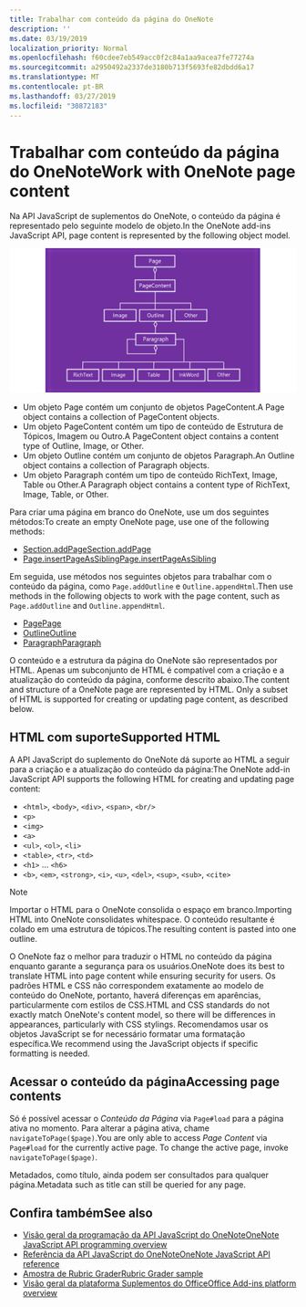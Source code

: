 ```yaml
---
title: Trabalhar com conteúdo da página do OneNote
description: ''
ms.date: 03/19/2019
localization_priority: Normal
ms.openlocfilehash: f60cdee7eb549acc0f2c84a1aa9acea7fe77274a
ms.sourcegitcommit: a2950492a2337de3180b713f5693fe82dbdd6a17
ms.translationtype: MT
ms.contentlocale: pt-BR
ms.lasthandoff: 03/27/2019
ms.locfileid: "30872183"
---
```

# <a name="work-with-onenote-page-content"></a><span data-ttu-id="2da5a-102">Trabalhar com conteúdo da página do OneNote</span><span class="sxs-lookup"><span data-stu-id="2da5a-102">Work with OneNote page content</span></span>

<span data-ttu-id="2da5a-103">Na API JavaScript de suplementos do OneNote, o conteúdo da página é representado pelo seguinte modelo de objeto.</span><span class="sxs-lookup"><span data-stu-id="2da5a-103">In the OneNote add-ins JavaScript API, page content is represented by the following object model.</span></span>

  ![Diagrama do modelo de objeto da página do OneNote](../images/one-note-om-page.png)

- <span data-ttu-id="2da5a-105">Um objeto Page contém um conjunto de objetos PageContent.</span><span class="sxs-lookup"><span data-stu-id="2da5a-105">A Page object contains a collection of PageContent objects.</span></span>
- <span data-ttu-id="2da5a-106">Um objeto PageContent contém um tipo de conteúdo de Estrutura de Tópicos, Imagem ou Outro.</span><span class="sxs-lookup"><span data-stu-id="2da5a-106">A PageContent object contains a content type of Outline, Image, or Other.</span></span>
- <span data-ttu-id="2da5a-107">Um objeto Outline contém um conjunto de objetos Paragraph.</span><span class="sxs-lookup"><span data-stu-id="2da5a-107">An Outline object contains a collection of Paragraph objects.</span></span>
- <span data-ttu-id="2da5a-108">Um objeto Paragraph contém um tipo de conteúdo RichText, Image, Table ou Other.</span><span class="sxs-lookup"><span data-stu-id="2da5a-108">A Paragraph object contains a content type of RichText, Image, Table, or Other.</span></span>

<span data-ttu-id="2da5a-109">Para criar uma página em branco do OneNote, use um dos seguintes métodos:</span><span class="sxs-lookup"><span data-stu-id="2da5a-109">To create an empty OneNote page, use one of the following methods:</span></span>

- [<span data-ttu-id="2da5a-110">Section.addPage</span><span class="sxs-lookup"><span data-stu-id="2da5a-110">Section.addPage</span></span>](/javascript/api/onenote/onenote.section#addpage-title-)
- [<span data-ttu-id="2da5a-111">Page.insertPageAsSibling</span><span class="sxs-lookup"><span data-stu-id="2da5a-111">Page.insertPageAsSibling</span></span>](/javascript/api/onenote/onenote.section#insertsectionassibling-location--title-)

<span data-ttu-id="2da5a-112">Em seguida, use métodos nos seguintes objetos para trabalhar com o conteúdo da página, como `Page.addOutline` e `Outline.appendHtml`.</span><span class="sxs-lookup"><span data-stu-id="2da5a-112">Then use methods in the following objects to work with the page content, such as `Page.addOutline` and `Outline.appendHtml`.</span></span>

- [<span data-ttu-id="2da5a-113">Page</span><span class="sxs-lookup"><span data-stu-id="2da5a-113">Page</span></span>](/javascript/api/onenote/onenote.page)
- [<span data-ttu-id="2da5a-114">Outline</span><span class="sxs-lookup"><span data-stu-id="2da5a-114">Outline</span></span>](/javascript/api/onenote/onenote.outline)
- [<span data-ttu-id="2da5a-115">Paragraph</span><span class="sxs-lookup"><span data-stu-id="2da5a-115">Paragraph</span></span>](/javascript/api/onenote/onenote.paragraph)

<span data-ttu-id="2da5a-p101">O conteúdo e a estrutura da página do OneNote são representados por HTML. Apenas um subconjunto de HTML é compatível com a criação e a atualização do conteúdo da página, conforme descrito abaixo.</span><span class="sxs-lookup"><span data-stu-id="2da5a-p101">The content and structure of a OneNote page are represented by HTML. Only a subset of HTML is supported for creating or updating page content, as described below.</span></span>

## <a name="supported-html"></a><span data-ttu-id="2da5a-118">HTML com suporte</span><span class="sxs-lookup"><span data-stu-id="2da5a-118">Supported HTML</span></span>

<span data-ttu-id="2da5a-119">A API JavaScript do suplemento do OneNote dá suporte ao HTML a seguir para a criação e a atualização do conteúdo da página:</span><span class="sxs-lookup"><span data-stu-id="2da5a-119">The OneNote add-in JavaScript API supports the following HTML for creating and updating page content:</span></span>

- <span data-ttu-id="2da5a-120">`<html>`, `<body>`, `<div>`, `<span>`, `<br/>`</span><span class="sxs-lookup"><span data-stu-id="2da5a-120"></span></span>
- `<p>`
- `<img>`
- `<a>`
- <span data-ttu-id="2da5a-121">`<ul>`, `<ol>`, `<li>`</span><span class="sxs-lookup"><span data-stu-id="2da5a-121"></span></span>
- <span data-ttu-id="2da5a-122">`<table>`, `<tr>`, `<td>`</span><span class="sxs-lookup"><span data-stu-id="2da5a-122"></span></span>
- <span data-ttu-id="2da5a-123">`<h1>` ... `<h6>`</span><span class="sxs-lookup"><span data-stu-id="2da5a-123"></span></span>
- <span data-ttu-id="2da5a-124">`<b>`, `<em>`, `<strong>`, `<i>`, `<u>`, `<del>`, `<sup>`, `<sub>`, `<cite>`</span><span class="sxs-lookup"><span data-stu-id="2da5a-124"></span></span>

> [!NOTE]
> <span data-ttu-id="2da5a-125">Importar o HTML para o OneNote consolida o espaço em branco.</span><span class="sxs-lookup"><span data-stu-id="2da5a-125">Importing HTML into OneNote consolidates whitespace.</span></span> <span data-ttu-id="2da5a-126">O conteúdo resultante é colado em uma estrutura de tópicos.</span><span class="sxs-lookup"><span data-stu-id="2da5a-126">The resulting content is pasted into one outline.</span></span>

<span data-ttu-id="2da5a-127">O OneNote faz o melhor para traduzir o HTML no conteúdo da página enquanto garante a segurança para os usuários.</span><span class="sxs-lookup"><span data-stu-id="2da5a-127">OneNote does its best to translate HTML into page content while ensuring security for users.</span></span> <span data-ttu-id="2da5a-128">Os padrões HTML e CSS não correspondem exatamente ao modelo de conteúdo do OneNote, portanto, haverá diferenças em aparências, particularmente com estilos de CSS.</span><span class="sxs-lookup"><span data-stu-id="2da5a-128">HTML and CSS standards do not exactly match OneNote's content model, so there will be differences in appearances, particularly with CSS stylings.</span></span> <span data-ttu-id="2da5a-129">Recomendamos usar os objetos JavaScript se for necessário formatar uma formatação específica.</span><span class="sxs-lookup"><span data-stu-id="2da5a-129">We recommend using the JavaScript objects if specific formatting is needed.</span></span>

## <a name="accessing-page-contents"></a><span data-ttu-id="2da5a-130">Acessar o conteúdo da página</span><span class="sxs-lookup"><span data-stu-id="2da5a-130">Accessing page contents</span></span>

<span data-ttu-id="2da5a-p104">Só é possível acessar o *Conteúdo da Página* via `Page#load` para a página ativa no momento. Para alterar a página ativa, chame `navigateToPage($page)`.</span><span class="sxs-lookup"><span data-stu-id="2da5a-p104">You are only able to access *Page Content* via `Page#load` for the currently active page. To change the active  page, invoke `navigateToPage($page)`.</span></span>

<span data-ttu-id="2da5a-133">Metadados, como título, ainda podem ser consultados para qualquer página.</span><span class="sxs-lookup"><span data-stu-id="2da5a-133">Metadata such as title can still be queried for any page.</span></span>

## <a name="see-also"></a><span data-ttu-id="2da5a-134">Confira também</span><span class="sxs-lookup"><span data-stu-id="2da5a-134">See also</span></span>

- [<span data-ttu-id="2da5a-135">Visão geral da programação da API JavaScript do OneNote</span><span class="sxs-lookup"><span data-stu-id="2da5a-135">OneNote JavaScript API programming overview</span></span>](onenote-add-ins-programming-overview.md)
- [<span data-ttu-id="2da5a-136">Referência da API JavaScript do OneNote</span><span class="sxs-lookup"><span data-stu-id="2da5a-136">OneNote JavaScript API reference</span></span>](/office/dev/add-ins/reference/overview/onenote-add-ins-javascript-reference)
- [<span data-ttu-id="2da5a-137">Amostra de Rubric Grader</span><span class="sxs-lookup"><span data-stu-id="2da5a-137">Rubric Grader sample</span></span>](https://github.com/OfficeDev/OneNote-Add-in-Rubric-Grader)
- [<span data-ttu-id="2da5a-138">Visão geral da plataforma Suplementos do Office</span><span class="sxs-lookup"><span data-stu-id="2da5a-138">Office Add-ins platform overview</span></span>](../overview/office-add-ins.md)
